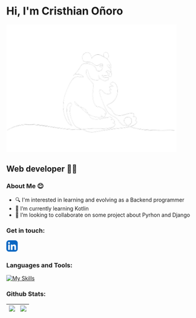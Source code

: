 # Hi, I'm Cristhian Oñoro
<img src="panda.png" >

## Web developer 👩‍💻

### About Me 😊
- 🔍 I'm interested in learning and evolving as a Backend programmer
- 🌱 I’m currently learning Kotlin
- 🤝 I’m looking to collaborate on some project about Pyrhon and Django

### Get in touch:
[<img src="https://github.com/tandpfun/skill-icons/raw/main/icons/LinkedIn.svg" width="30">](https://www.linkedin.com/in/cristhian-onoro/)

### Languages and Tools:
[![My Skills](https://skillicons.dev/icons?i=js,html,css,java,cs,py,django,flask,git,github,gitlab,linux)](https://skillicons.dev)

### Github Stats:
| <img src="https://github-readme-stats.vercel.app/api?username=conororuiz&show_icons=true&theme=dark" width="500"> | <img src="https://github-readme-stats.vercel.app/api/top-langs/?username=conororuiz&layout=compact&theme=dark" width="380">|
| --- | --- |

